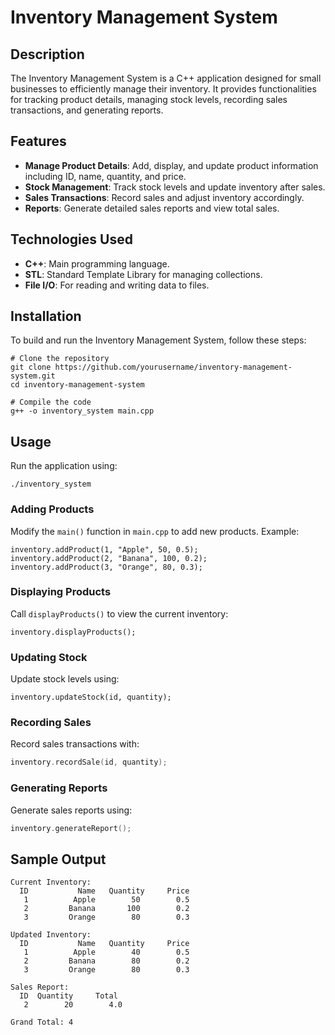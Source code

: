 # Inventory Management System

## Description

The Inventory Management System is a C++ application designed for small businesses to efficiently manage their inventory. It provides functionalities for tracking product details, managing stock levels, recording sales transactions, and generating reports.

## Features

- **Manage Product Details**: Add, display, and update product information including ID, name, quantity, and price.
- **Stock Management**: Track stock levels and update inventory after sales.
- **Sales Transactions**: Record sales and adjust inventory accordingly.
- **Reports**: Generate detailed sales reports and view total sales.

## Technologies Used

- **C++**: Main programming language.
- **STL**: Standard Template Library for managing collections.
- **File I/O**: For reading and writing data to files.

## Installation

To build and run the Inventory Management System, follow these steps:

```
# Clone the repository
git clone https://github.com/yourusername/inventory-management-system.git
cd inventory-management-system

# Compile the code
g++ -o inventory_system main.cpp
```
## Usage

Run the application using:

```
./inventory_system
 ```
### Adding Products

Modify the `main()` function in `main.cpp` to add new products. Example:

```
inventory.addProduct(1, "Apple", 50, 0.5);
inventory.addProduct(2, "Banana", 100, 0.2);
inventory.addProduct(3, "Orange", 80, 0.3);
```
### Displaying Products

Call `displayProducts()` to view the current inventory:

```
inventory.displayProducts();
```
### Updating Stock

Update stock levels using:

```
inventory.updateStock(id, quantity);
```
### Recording Sales

Record sales transactions with:

```cpp
inventory.recordSale(id, quantity);
```
### Generating Reports

Generate sales reports using:

```cpp
inventory.generateReport();
```
## Sample Output

```plaintext
Current Inventory:
  ID           Name   Quantity     Price
   1          Apple        50        0.5
   2         Banana       100        0.2
   3         Orange        80        0.3

Updated Inventory:
  ID           Name   Quantity     Price
   1          Apple        40        0.5
   2         Banana        80        0.2
   3         Orange        80        0.3

Sales Report:
  ID  Quantity     Total
   2        20        4.0

Grand Total: 4
